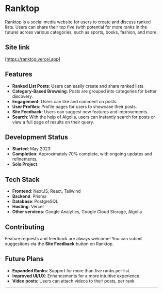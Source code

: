 # Ranktop

Ranktop is a social media website for users to create and discuss ranked lists. Users can share their top five (with potential for more ranks in the future) across various categories, such as sports, books, fashion, and more.
## Site link
[https://ranktop.vercel.app]

## Features
- **Ranked List Posts**: Users can easily create and share ranked lists.
- **Category-Based Browsing**: Posts are grouped into categories for better discovery.
- **Engagement**: Users can like and comment on posts.
- **User Profiles**: Profile pages for users to showcase their posts.
- **Site Feedback**: Users can suggest new features and improvements.
- **Search**: With the help of Algolia, users can instantly search for posts or view a full page of results on their query.

## Development Status
- **Started**: May 2023
- **Completion**: Approximately 70% complete, with ongoing updates and refinements.
- **Solo Project**

## Tech Stack
- **Frontend**: NextJS, React, Tailwind
- **Backend**: Prisma
- **Database**: PostgreSQL
- **Hosting**: Vercel
- **Other services**: Google Analytics, Google Cloud Storage, Algolia

## Contributing
Feature requests and feedback are always welcome! You can submit suggestions via the **Site Feedback** button on Ranktop.

## Future Plans
- **Expanded Ranks**: Support for more than five ranks per list.
- **Improved UI/UX**: Enhancements for a more intuitive experience.
- **Video posts**: Users can attach videos to their posts, per rank

---
